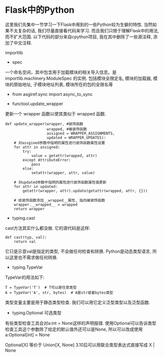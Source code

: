 # Flask中的Python

这里我们先集中一节学习一下Flask中用到的一些Python较为生僻的特性.
当然如果不太复杂的话, 我们尽量直接看代码来学习.
而且我们只限于理解Flask中的用法, 而不扩大范围.
以下代码的部分来自cpython项目, 我在其中删除了一些源注释, 添加了中文注释.

importlib
* spec

一个命名空间，其中包含用于加载模块的相关导入信息。是 importlib.machinery.ModuleSpec 的实例.
包括模块全限定名, 模块的加载器, 模块的原始地址, 子模块地址列表, 模块所在的包的全限名等

* from asgiref.sync import async_to_sync


* functool.update_wrapper

更新一个 wrapper 函数以使其类似于 wrapped 函数.

```
def update_wrapper(wrapper, #装饰函数
                   wrapped, #被装饰函数
                   assigned = WRAPPER_ASSIGNMENTS,
                   updated = WRAPPER_UPDATES):
    # 对assgined参数中指明的属性进行装饰函数属性设置
    for attr in assigned:
        try:
            value = getattr(wrapped, attr)
        except AttributeError:
            pass
        else:
            setattr(wrapper, attr, value)

    # 对updated参数中指明的属性进行装饰函数属性值更新
    for attr in updated:
        getattr(wrapper, attr).update(getattr(wrapped, attr, {}))

    # 给装饰函数添加__wrapped__属性, 指向被装饰函数
    wrapper.__wrapped__ = wrapped
    return wrapper
```

* typing.cast

cast方法其实什么都没做. 它的源代码是这样:

```
def cast(typ, val):
    return val
```

它只是示意val是指定的类型, 不会做任何检查和转换.
Python是动态类型语言, 所以这里也不需求做任何转换.


* typing.TypeVar

TypeVar的用法如下:
```
T = TypeVar('T')  # T可以是任意类型
A = TypeVar('A', str, bytes)  # A是str或者bytes类型
```

类型变量主要是用于静态类型检查.
我们可以用它定义泛型类型以及泛型函数.

* typing.Optional 可选类型

有些类型检查工具会对a:int = None这样的声明报错.
使用Optional可以告诉类型检查工具这个参数除了给定的默认值外还可以是None, 所以可以改成使用a:Optional[int] = None

Optional[X] 等价于 Union[X, None]
3.10后可以用联合类型表达式直接写成 X | None
